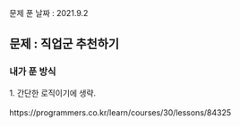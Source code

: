 문제 푼 날짜 : 2021.9.2

<h2>문제 : 직업군 추천하기</h2>

<h3>내가 푼 방식</h3>
<div>1. 간단한 로직이기에 생략.</div>

<br>
https://programmers.co.kr/learn/courses/30/lessons/84325